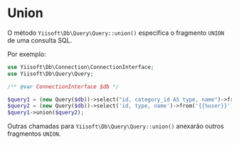 # Union

O método `Yiisoft\Db\Query\Query::union()` especifica o fragmento `UNION` de uma consulta SQL.

Por exemplo:

```php
use Yiisoft\Db\Connection\ConnectionInterface;
use Yiisoft\Db\Query\Query;

/** @var ConnectionInterface $db */

$query1 = (new Query($db))->select("id, category_id AS type, name")->from('{{%post}}')->limit(10);
$query2 = (new Query($db))->select('id, type, name')->from('{{%user}}')->limit(10);
$query1->union($query2);
```

Outras chamadas para `Yiisoft\Db\Query\Query::union()` anexarão outros fragmentos `UNION`.
